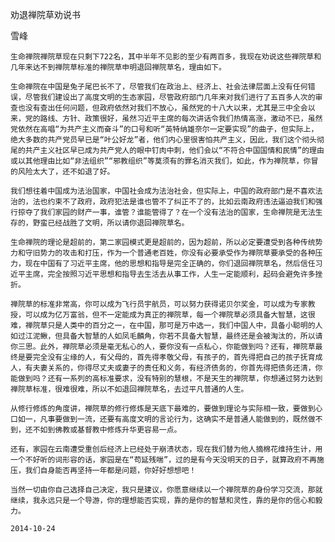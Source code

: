 劝退禅院草劝说书

雪峰


    生命禅院禅院草现在只剩下722名，其中半年不见影的至少有两百多，我现在劝说这些禅院草和几年来达不到禅院草标准的禅院草申明退回禅院草名，理由如下。

    生命禅院在中国是兔子尾巴长不了，尽管我们在政治上、经济上、社会法律层面上没有任何错误，尽管我们建设出了高度文明的生态家园，尽管政府部门几年来对我们进行了五百多人次的审查也没有查出任何问题，但政府依然对我们不放心，虽然党的十八大以来，尤其是三中全会以来，党的路线、方针、政策很好，虽然习近平主席的每次讲话令我们热情高涨，激动不已，虽然党依然在高唱“为共产主义而奋斗”的口号和听“英特纳雄奈尔一定要实现”的曲子，但实际上，绝大多数的共产党员早已是“叶公好龙”者，他们内心里很害怕共产主义，因此，我们这个彻头彻尾的共产主义社区早已成为共产党人的眼中钉肉中刺，他们会以“不符合中国国情和民情”的理由或以其他理由比如“非法组织”“邪教组织”等莫须有的罪名消灭我们，如此，作为禅院草，你冒的风险太大了，还不如退了好。

    我们想往着中国成为法治国家，中国社会成为法治社会，但实际上，中国的政府部门是不喜欢法治的，法也约束不了政府，政府犯法是谁也管不了纠正不了的，比如云南政府违法逼迫我们和强行掠夺了我们家园的财产一事，谁管？谁能管得了？在一个没有法治的国家，生命禅院是无法生存的，野蛮已经战胜了文明，所以请你退回禅院草名。

    生命禅院的理论是超前的，第二家园模式更是超前的，因为超前，所以必定要遭受到各种传统势力和守旧势力的攻击和打压，作为一个普通老百姓，你没有必要承受作为禅院草要承受的各种压力，现在中国有了习近平主席，他的思想和指导是完全正确的，你们退回禅院草名，然后信任习近平主席，完全按照习近平思想和指导去生活去从事工作，人生一定能顺利，起码会避免许多挫折。

    禅院草的标准非常高，你可以成为飞行员宇航员，可以努力获得诺贝尔奖金，可以成为专家教授，可以成为亿万富翁，但不一定能成为真正的禅院草，每一个禅院草必须具备大智慧，这很难，禅院草只是人类中的百分之一，在中国，那可是万中选一，我们中国人中，具备小聪明的人如过江泥鳅，但具备大智慧的人如凤毛麟角，你若不具备大智慧，最终还是会被淘汰的，所以请你三思。此外，禅院草必须是毫无私心的人，要你没有一点私心，你能做到吗？还有，禅院草最终是要完全没有尘缘的人，有父母的，首先得孝敬父母，有孩子的，首先得把自己的孩子抚育成人，有夫妻关系的，你得尽丈夫或妻子的责任和义务，有经济债务的，你首先得把债务还清，你能做到吗？还有一系列的高标准要求，没有特别的慧根，不是天生的禅院草，你想通过努力达到禅院草标准，很难很难，所以不如退回禅院草名，去过平凡普通的人生。

    从修行修炼的角度讲，禅院草的修行修炼是天底下最难的，要做到理论与实际相一致，要做到心口如一，凡事要做到一流，还要有高度文明的言论行为，这确实不是普通人能做到的，既然做不到，还不如到佛教或基督教中修炼升华更容易一点。

    还有，家园在云南遭受重创后经济上已经处于崩溃状态，现在我们替为他人摘棉花维持生计，用一个不好听的词形容的话，家园是在“苟延残喘”，过的是有今天没明天的日子，就算政府不再施压，我们自身能否再坚持一年都是问题，你好好想想吧！

    当然一切由你自己选择自己决定，我只是建议，你愿意继续以一个禅院草的身份学习交流，那就继续，我永远只是一个导游，你的理想能否实现，靠的是你的智慧和灵性，靠的是你的信心和毅力。

    2014-10-24



